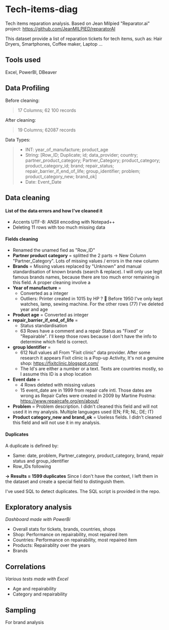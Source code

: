 # Tech-items-diag

Tech items reparation analysis. Based on Jean Milpied "Reparator.ai" project: https://github.com/JeanMILPIED/reparatorAI

This dataset provide a list of reparation tickets for tech items, such as: Hair Dryers, Smartphones, Coffee maker, Laptop ...

## Tools used
Excel, PowerBI, DBeaver


## Data Profiling

Before cleaning:

> 17 Columns;
> 62 100 records

After cleaning:

> 19 Columns;
> 62087 records

Data Types:

> * INT: year_of_manufacture; product_age
> * String: [Row_ID; Duplicate; id; data_provider;	country; partner_product_category; Partner_Category; product_category; product_category_id;	brand; repair_status;	repair_barrier_if_end_of_life; group_identifier;	problem; product_category_new; brand_ok]
> * Date: Event_Date


## Data cleaning

#### List of the data errors and how I've cleaned it
* Accents UTF-8: ANSII encoding with Notepad++
* Deleting 11 rows with too much missing data
#### Fields cleaning
* Renamed the unamed fied as "Row_ID"
* **Partner product category** = splitted the 2 parts -> New Column "Partner_Category". Lots of missing values / errors in the new column
* **Brands** = Missing values replaced by "Unknown" and manual standardisation of known brands (search & replace). I will only use legit famous brands names, because there are too much error remaining in this field. A proper cleaning involve a 
* **Year of manufacture** =
  * Converted as a integer
  * Outliers: Printer created in 1015 by HP ? 🤨 Before 1950 I've only kept watches, lamp, sewing machine. For the other rows (77) I've deleted year and age
* **Product age** = Converted as integer
* **repair_barrier_if_end_of_life** = 
  * Status standardisation
  * 63 Rows have a comment and a repair Status as "Fixed" or "Repairable". I'll keep those rows because I don't have the info to determine which field is correct.
* **group Identifier** = 
  * 612 Null values all From "Fixit clinic" data provider. After some research it appears Fixit clinic is a Pop-up Activity, It's not a genuine shop: https://fixitclinic.blogspot.com/ 
  * The Id's are either a number or a text. Texts are countries mostly, so I assume this ID is a shop location
* **Event date** = 
  * 4 Rows deleted with missing values
  * 15 event_date are in 1999 from repair cafe intl. Those dates are wrong as Repair Cafes were created in 2009 by Martine Postma: https://www.repaircafe.org/en/about/
* **Problem** = Problem description. I didn't cleaned this field and will not used it in my analysis. Multiple languages used (EN; FR; NL; DE; IT)
* **Product category_new and brand_ok** = Useless fields. I didn't cleaned this field and will not use it in my analysis.

#### Duplicates
A duplicate is defined by: 
* Same: date, problem, Partner_category, product_category, brand, repair status and group_identifier
* Row_IDs following

**-> Results = 1599 duplicates** 
Since I don't have the context, I left them in the dataset and create a special field to distinguish them.

I've used SQL to detect duplicates. The SQL script is provided in the repo.

## Exploratory analysis
*Dashboard made with PowerBi*
* Overall stats for tickets, brands, countries, shops
* Shop: Performance on repairability, most repaired item
* Countries: Performance on repairability, most repaired item
* Products: Repairablity over the years
* Brands

## Correlations
*Various tests made with Excel*
* Age and repairability
* Category and repairability


## Sampling
For brand analysis

